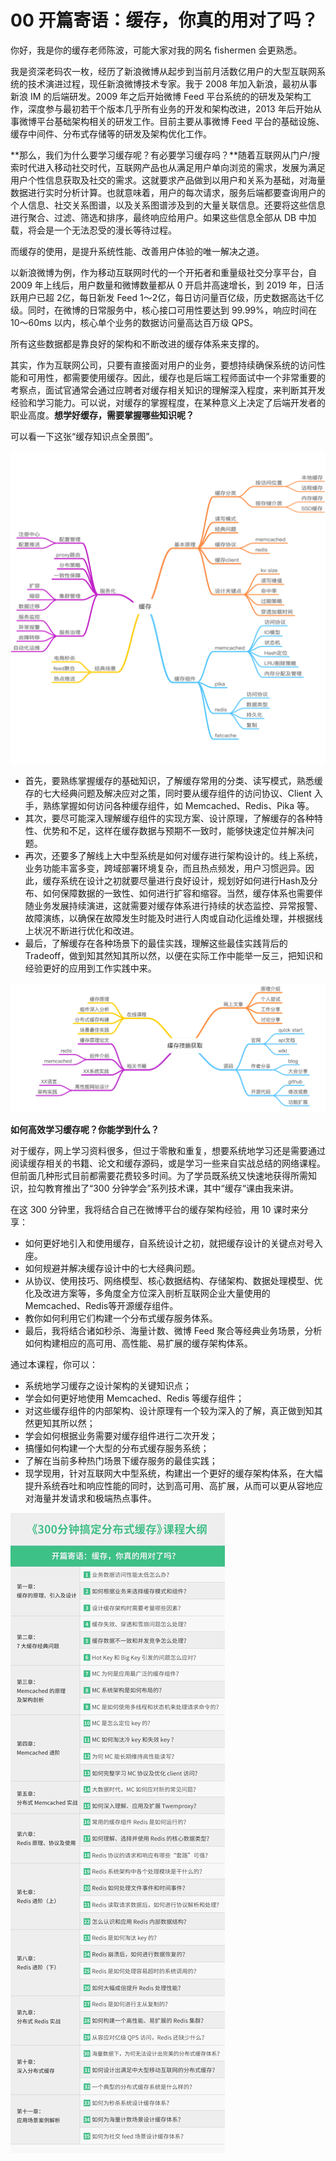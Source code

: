 # 00 开篇寄语：缓存，你真的用对了吗？

你好，我是你的缓存老师陈波，可能大家对我的网名 fishermen 会更熟悉。

我是资深老码农一枚，经历了新浪微博从起步到当前月活数亿用户的大型互联网系统的技术演进过程，现任新浪微博技术专家。我于 2008 年加入新浪，最初从事新浪 IM 的后端研发。2009 年之后开始微博 Feed 平台系统的的研发及架构工作，深度参与最初若干个版本几乎所有业务的开发和架构改进，2013 年后开始从事微博平台基础架构相关的研发工作。目前主要从事微博 Feed 平台的基础设施、缓存中间件、分布式存储等的研发及架构优化工作。

\*\*那么，我们为什么要学习缓存呢？有必要学习缓存吗？\*\*随着互联网从门户/搜索时代进入移动社交时代，互联网产品也从满足用户单向浏览的需求，发展为满足用户个性信息获取及社交的需求。这就要求产品做到以用户和关系为基础，对海量数据进行实时分析计算。也就意味着，用户的每次请求，服务后端都要查询用户的个人信息、社交关系图谱，以及关系图谱涉及到的大量关联信息。还要将这些信息进行聚合、过滤、筛选和排序，最终响应给用户。如果这些信息全部从 DB 中加载，将会是一个无法忍受的漫长等待过程。

而缓存的使用，是提升系统性能、改善用户体验的唯一解决之道。

以新浪微博为例，作为移动互联网时代的一个开拓者和重量级社交分享平台，自 2009 年上线后，用户数量和微博数量都从 0 开启并高速增长，到 2019 年，日活跃用户已超 2亿，每日新发 Feed 1～2亿，每日访问量百亿级，历史数据高达千亿级。同时，在微博的日常服务中，核心接口可用性要达到 99.99%，响应时间在 10～60ms 以内，核心单个业务的数据访问量高达百万级 QPS。

所有这些数据都是靠良好的架构和不断改进的缓存体系来支撑的。

其实，作为互联网公司，只要有直接面对用户的业务，要想持续确保系统的访问性能和可用性，都需要使用缓存。因此，缓存也是后端工程师面试中一个非常重要的考察点，面试官通常会通过应聘者对缓存相关知识的理解深入程度，来判断其开发经验和学习能力。可以说，对缓存的掌握程度，在某种意义上决定了后端开发者的职业高度。**想学好缓存，需要掌握哪些知识呢？**

可以看一下这张“缓存知识点全景图”。

![img](assets/CgoB5l14vN2AdfGUAAg_s9BHRkU420.png)

- 首先，要熟练掌握缓存的基础知识，了解缓存常用的分类、读写模式，熟悉缓存的七大经典问题及解决应对之策，同时要从缓存组件的访问协议、Client 入手，熟练掌握如何访问各种缓存组件，如 Memcached、Redis、Pika 等。
- 其次，要尽可能深入理解缓存组件的实现方案、设计原理，了解缓存的各种特性、优势和不足，这样在缓存数据与预期不一致时，能够快速定位并解决问题。
- 再次，还要多了解线上大中型系统是如何对缓存进行架构设计的。线上系统，业务功能丰富多变，跨域部署环境复杂，而且热点频发，用户习惯迥异。因此，缓存系统在设计之初就要尽量进行良好设计，规划好如何进行Hash及分布、如何保障数据的一致性、如何进行扩容和缩容。当然，缓存体系也需要伴随业务发展持续演进，这就需要对缓存体系进行持续的状态监控、异常报警、故障演练，以确保在故障发生时能及时进行人肉或自动化运维处理，并根据线上状况不断进行优化和改进。
- 最后，了解缓存在各种场景下的最佳实践，理解这些最佳实践背后的 Tradeoff，做到知其然知其所以然，以便在实际工作中能举一反三，把知识和经验更好的应用到工作实践中来。

![img](assets/CgotOV14vN2AJTWsAAVC5Nck7MY956.png)

**如何高效学习缓存呢？你能学到什么？**

对于缓存，网上学习资料很多，但过于零散和重复，想要系统地学习还是需要通过阅读缓存相关的书籍、论文和缓存源码，或是学习一些来自实战总结的网络课程。但前面几种形式目前都需要花费较多时间。为了学员既系统又快速地获得所需知识，拉勾教育推出了“300 分钟学会”系列技术课，其中“缓存“课由我来讲。

在这 300 分钟里，我将结合自己在微博平台的缓存架构经验，用 10 课时来分享：

- 如何更好地引入和使用缓存，自系统设计之初，就把缓存设计的关键点对号入座。
- 如何规避并解决缓存设计中的七大经典问题。
- 从协议、使用技巧、网络模型、核心数据结构、存储架构、数据处理模型、优化及改进方案等，多角度全方位深入剖析互联网企业大量使用的Memcached、Redis等开源缓存组件。
- 教你如何利用它们构建一个分布式缓存服务体系。
- 最后，我将结合诸如秒杀、海量计数、微博 Feed 聚合等经典业务场景，分析如何构建相应的高可用、高性能、易扩展的缓存架构体系。

通过本课程，你可以：

- 系统地学习缓存之设计架构的关键知识点；
- 学会如何更好地使用 Memcached、Redis 等缓存组件；
- 对这些缓存组件的内部架构、设计原理有一个较为深入的了解，真正做到知其然更知其所以然；
- 学会如何根据业务需要对缓存组件进行二次开发；
- 搞懂如何构建一个大型的分布式缓存服务系统；
- 了解在当前多种热门场景下缓存服务的最佳实践；
- 现学现用，针对互联网大中型系统，构建出一个更好的缓存架构体系，在大幅提升系统吞吐和响应性能的同时，达到高可用、高扩展，从而可以更从容地应对海量并发请求和极端热点事件。

![img](assets/Cgq2xl4cJq-AIfCTAAMTF_-6GIc754.jpg)

